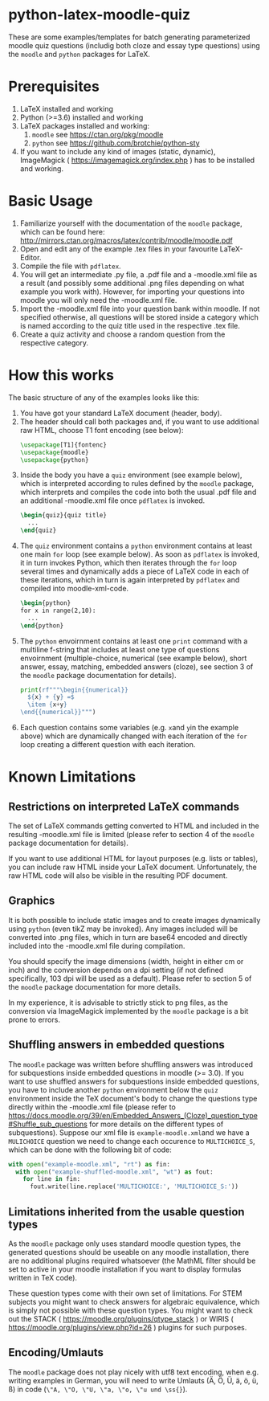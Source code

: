 # python-latex-moodle-quiz
These are some examples/templates for batch generating parameterized moodle quiz questions (includig both cloze and essay type questions) using the `moodle` and `python` packages for LaTeX.

Prerequisites
=============

1. LaTeX installed and working
1. Python (>=3.6) installed and working
1. LaTeX packages installed and working:
   1. `moodle` see https://ctan.org/pkg/moodle
   1. `python` see https://github.com/brotchie/python-sty
1. If you want to include any kind of images (static, dynamic), ImageMagick ( https://imagemagick.org/index.php ) has to be installed and working.
   
Basic Usage
===========

1. Familiarize yourself with the documentation of the `moodle` package, which can be found here: http://mirrors.ctan.org/macros/latex/contrib/moodle/moodle.pdf
1. Open and edit any of the example .tex files in your favourite LaTeX-Editor.
1. Compile the file with `pdflatex`.
1. You will get an intermediate .py file, a .pdf file and a -moodle.xml file as a result (and possibly some additional .png files depending on what example you work with). However, for importing your questions into moodle you will only need the -moodle.xml file.
1. Import the -moodle.xml file into your question bank within moodle. If not specified otherwise, all questions will be stored inside a category which is named according to the quiz title used in the respective .tex file.
1. Create a quiz activity and choose a random question from the respective category.

How this works
==============

The basic structure of any of the examples looks like this:

1. You have got your standard LaTeX document (header, body).
1. The header should call both packages and, if you want to use additional raw HTML, choose T1 font encoding  (see below):
    ```latex 
    \usepackage[T1]{fontenc}
    \usepackage{moodle}
    \usepackage{python}
    ```
1. Inside the body you have a `quiz` environment (see example below), which is interpreted according to rules defined by the `moodle` package, which interprets and compiles the code into both the usual .pdf file and an additional -moodle.xml file once `pdflatex` is invoked.
    ```latex
    \begin{quiz}{quiz title}
      ...
    \end{quiz}
    ```
1. The `quiz` environment contains a `python` environment contains at least one main `for` loop (see example below). As soon as `pdflatex` is invoked, it in turn invokes Python, which then iterates through the `for` loop several times and dynamically adds a piece of LaTeX code in each of these iterations, which in turn is again interpreted by `pdflatex` and compiled into moodle-xml-code.
    ```latex
    \begin{python}
    for x in range(2,10):
      ...
    \end{python}
    ```
1. The `python` envoirnment contains at least one `print` command with a multiline f-string that includes at least one type of questions envoirnment (multiple-choice, numerical (see example below), short answer, essay, matching, embedded answers (cloze), see section 3 of the `moodle` package documentation for details). 
    ```python
    print(rf"""\begin{{numerical}}
      ${x} + {y} =$
      \item {x+y} 
    \end{{numerical}}""")
    ```
1. Each question contains some variables (e.g. `x`and `y`in the example above) which are dynamically changed with each iteration of the `for` loop creating a different question with each iteration.

Known Limitations
=================

Restrictions on interpreted LaTeX commands
------------------------------------------

The set of LaTeX commands getting converted to HTML and included in the resulting -moodle.xml file is limited (please refer to section 4 of the `moodle` package documentation for details). 

If you want to use additional HTML for layout purposes (e.g. lists or tables), you can include raw HTML inside your LaTeX document. Unfortunately, the raw HTML code will also be visible in the resulting PDF document.

Graphics
--------

It is both possible to include static images and to create images dynamically using `python` (even tikZ may be invoked). Any images included will be converted into .png files, which in turn are base64 encoded and directly included into the -moodle.xml file during compilation. 

You should specify the image dimensions (width, height in either cm or inch) and the conversion depends on a dpi setting (if not defined specifically, 103 dpi will be used as a default). Please refer to section 5 of the `moodle` package documentation for more details. 

In my experience, it is advisable to strictly stick to png files, as the conversion via ImageMagick implemented by the `moodle` package is a bit prone to errors.

Shuffling answers in embedded questions
---------------------------------------

The `moodle` package was written before shuffling answers was introduced for subquestions inside embedded questions in moodle (>= 3.0). If you want to use shuffled answers for subquestions inside embedded questions, you have to include another `python` environment below the `quiz` environment inside the TeX document's body to change the questions type directly within the -moodle.xml file (please refer to https://docs.moodle.org/39/en/Embedded_Answers_(Cloze)_question_type#Shuffle_sub_questions for more details on the different types of subquestions). Suppose our xml file is `example-moodle.xml`and we have a `MULICHOICE` question we need to change each occurence to `MULTICHOICE_S`, which can be done with the following bit of code:

```python
with open("example-moodle.xml", "rt") as fin:
  with open("example-shuffled-moodle.xml", "wt") as fout:
    for line in fin:
      fout.write(line.replace('MULTICHOICE:', 'MULTICHOICE_S:'))
```

Limitations inherited from the usable question types
----------------------------------------------------

As the `moodle` package only uses standard moodle question types, the generated questions should be useable on any moodle installation, there are no additional plugins required whatsoever (the MathML filter should be set to active in your moodle installation if you want to display formulas written in TeX code).

These question types come with their own set of limitations. For STEM subjects you might want to check answers for algebraic equivalence, which is simply not possible with these question types. You might want to check out the STACK ( https://moodle.org/plugins/qtype_stack ) or WIRIS ( https://moodle.org/plugins/view.php?id=26 ) plugins for such purposes.

Encoding/Umlauts
----------------

The `moodle` package does not play nicely with utf8 text encoding, when e.g. writing examples in German, you will need to write Umlauts (Ä, Ö, Ü, ä, ö, ü, ß) in code (`\"A, \"O, \"U, \"a, \"o, \"u und \ss{}`).


